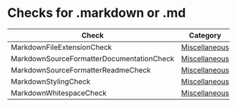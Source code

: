 # Checks for .markdown or .md

Check | Category | Description
----- | -------- | -----------
MarkdownFileExtensionCheck | [Miscellaneous](src/main/resources/documentation/miscellaneous_checks.markdown#miscellaneous-checks) | |
MarkdownSourceFormatterDocumentationCheck | [Miscellaneous](src/main/resources/documentation/miscellaneous_checks.markdown#miscellaneous-checks) | |
MarkdownSourceFormatterReadmeCheck | [Miscellaneous](src/main/resources/documentation/miscellaneous_checks.markdown#miscellaneous-checks) | |
MarkdownStylingCheck | [Miscellaneous](src/main/resources/documentation/miscellaneous_checks.markdown#miscellaneous-checks) | |
MarkdownWhitespaceCheck | [Miscellaneous](src/main/resources/documentation/miscellaneous_checks.markdown#miscellaneous-checks) | |